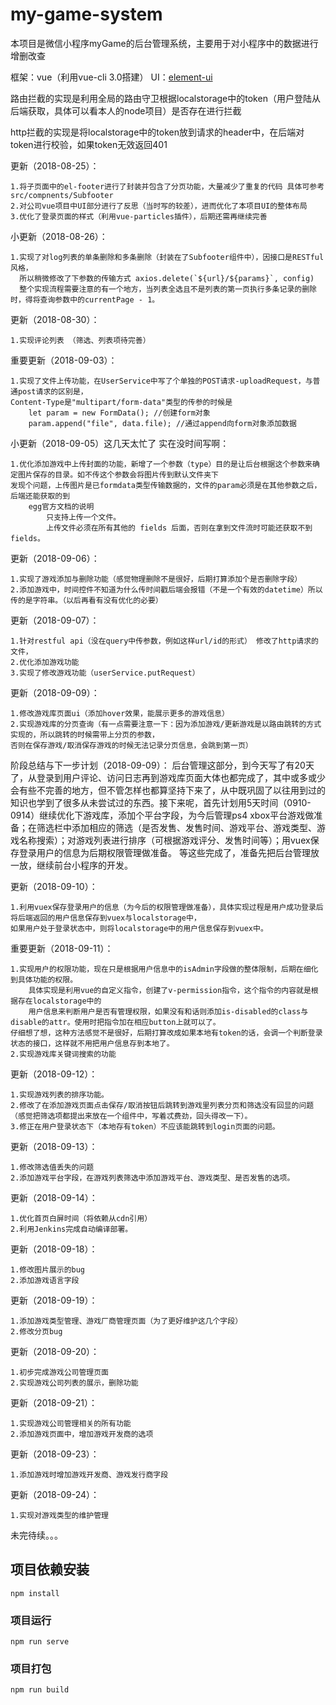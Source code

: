 # my-game-system
本项目是微信小程序myGame的后台管理系统，主要用于对小程序中的数据进行增删改查

框架：vue（利用vue-cli 3.0搭建）
UI：[element-ui][element-ui]

路由拦截的实现是利用全局的路由守卫根据localstorage中的token（用户登陆从后端获取，具体可以看本人的node项目）是否存在进行拦截

http拦截的实现是将localstorage中的token放到请求的header中，在后端对token进行校验，如果token无效返回401


更新（2018-08-25）：
  
	1.将子页面中的el-footer进行了封装并包含了分页功能，大量减少了重复的代码 具体可参考src/compnents/Subfooter
	2.对公司vue项目中UI部分进行了反思（当时写的较差），进而优化了本项目UI的整体布局
	3.优化了登录页面的样式（利用vue-particles插件），后期还需再继续完善
  
小更新（2018-08-26）：
  
	1.实现了对log列表的单条删除和多条删除（封装在了Subfooter组件中），因接口是RESTful风格，
	  所以稍微修改了下参数的传输方式 axios.delete(`${url}/${params}`, config) 
	  整个实现流程需要注意的有一个地方，当列表全选且不是列表的第一页执行多条记录的删除时，得将查询参数中的currentPage - 1。
	
更新（2018-08-30）：
  
	1.实现评论列表 （筛选、列表项待完善）
重要更新（2018-09-03）：
  
	1.实现了文件上传功能，在UserService中写了个单独的POST请求-uploadRequest，与普通post请求的区别是，
	Content-Type是"multipart/form-data"类型的传参的时候是	
		let param = new FormData(); //创建form对象
    	param.append("file", data.file); //通过append向form对象添加数据

小更新（2018-09-05）这几天太忙了 实在没时间写啊：

	1.优化添加游戏中上传封面的功能，新增了一个参数（type）目的是让后台根据这个参数来确定图片保存的目录。如不传这个参数会将图片传到默认文件夹下
	发现个问题，上传图片是已formdata类型传输数据的，文件的param必须是在其他参数之后，后端还能获取的到
		egg官方文档的说明
			只支持上传一个文件。
			上传文件必须在所有其他的 fields 后面，否则在拿到文件流时可能还获取不到 fields。

更新（2018-09-06）：
  
	1.实现了游戏添加与删除功能（感觉物理删除不是很好，后期打算添加个是否删除字段）
	2.添加游戏中，时间控件不知道为什么传时间戳后端会报错（不是一个有效的datetime）所以传的是字符串。（以后再看有没有优化的必要）

更新（2018-09-07）：
  
	1.针对restful api（没在query中传参数，例如这样url/id的形式） 修改了http请求的文件，
	2.优化添加游戏功能
	3.实现了修改游戏功能（userService.putRequest）
	
更新（2018-09-09）：
  
	1.修改游戏库页面ui（添加hover效果，能展示更多的游戏信息）
	2.实现游戏库的分页查询（有一点需要注意一下：因为添加游戏/更新游戏是以路由跳转的方式实现的，所以跳转的时候需带上分页的参数，
	否则在保存游戏/取消保存游戏的时候无法记录分页信息，会跳到第一页）

阶段总结与下一步计划（2018-09-09）：
   后台管理这部分，到今天写了有20天了，从登录到用户评论、访问日志再到游戏库页面大体也都完成了，其中或多或少会有些不完善的地方，但不管怎样也都算坚持下来了，从中既巩固了以往用到过的知识也学到了很多从未尝试过的东西。接下来呢，首先计划用5天时间（0910-0914）继续优化下游戏库，添加个平台字段，为今后管理ps4 xbox平台游戏做准备；在筛选栏中添加相应的筛选（是否发售、发售时间、游戏平台、游戏类型、游戏名称搜索）；对游戏列表进行排序（可根据游戏评分、发售时间等）；用vuex保存登录用户的信息为后期权限管理做准备。
   等这些完成了，准备先把后台管理放一放，继续前台小程序的开发。

更新（2018-09-10）：
  
	1.利用vuex保存登录用户的信息（为今后的权限管理做准备），具体实现过程是用户成功登录后将后端返回的用户信息保存到vuex与localstorage中，
	如果用户处于登录状态中，则将localstorage中的用户信息保存到vuex中。

重要更新（2018-09-11）：
  
	1.实现用户的权限功能，现在只是根据用户信息中的isAdmin字段做的整体限制，后期在细化到具体功能的权限。
		具体实现是利用vue的自定义指令，创建了v-permission指令，这个指令的内容就是根据存在localstorage中的
		用户信息来判断用户是否有管理权限，如果没有和话则添加is-disabled的class与disable的attr。使用时把指令加在相应button上就可以了。
	仔细想了想，这种方法感觉不是很好，后期打算改成如果本地有token的话，会调一个判断登录状态的接口，这样就不用把用户信息存到本地了。
	2.实现游戏库关键词搜索的功能

更新（2018-09-12）：
  
	1.实现游戏列表的排序功能。
	2.修改了在添加游戏页面点击保存/取消按钮后跳转到游戏里列表分页和筛选没有回显的问题（感觉把筛选项都提出来放在一个组件中，写着忒费劲，回头得改一下）。
	3.修正在用户登录状态下（本地存有token）不应该能跳转到login页面的问题。


更新（2018-09-13）：
  
	1.修改筛选值丢失的问题
	2.添加游戏平台字段，在游戏列表筛选中添加游戏平台、游戏类型、是否发售的选项。

更新（2018-09-14）：
  
	1.优化首页白屏时间（将依赖从cdn引用）
	2.利用Jenkins完成自动编译部署。

更新（2018-09-18）：
  
	1.修改图片展示的bug
	2.添加游戏语言字段

更新（2018-09-19）：
  
	1.添加游戏类型管理、游戏厂商管理页面（为了更好维护这几个字段）
	2.修改分页bug

更新（2018-09-20）：
  
	1.初步完成游戏公司管理页面
	2.实现游戏公司列表的展示，删除功能

更新（2018-09-21）：
  
	1.实现游戏公司管理相关的所有功能
	2.添加游戏页面中，增加游戏开发商的选项

更新（2018-09-23）：
  
	1.添加游戏时增加游戏开发商、游戏发行商字段

更新（2018-09-24）：
  
	1.实现对游戏类型的维护管理
	

  
未完待续。。。




## 项目依赖安装
```
npm install
```

### 项目运行
```
npm run serve
```

### 项目打包
```
npm run build
```

[element-ui]: http://element-cn.eleme.io/2.4/#/zh-CN/component/installation 
